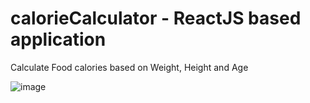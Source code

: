 # calorieCalculator - ReactJS based application
Calculate Food calories based on Weight, Height and Age

![image](https://github.com/jagadishsail/calorieCalculator/assets/95681216/b553ede9-93a7-426c-a520-1458a7d57d0c)

